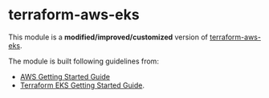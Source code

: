 # terraform-aws-eks

This module is a **modified/improved/customized** version of
[terraform-aws-eks](https://github.com/terraform-aws-modules/terraform-aws-eks).

The module is built following guidelines from:
- [AWS Getting Started Guide](https://docs.aws.amazon.com/eks/latest/userguide/getting-started.html)
- [Terraform EKS Getting Started Guide](https://www.terraform.io/docs/providers/aws/guides/eks-getting-started.html).

